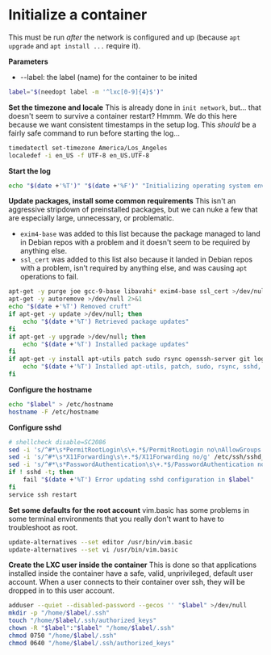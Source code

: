 # Initialize a container

This must be run *after* the network is configured and up (because `apt upgrade` and `apt install ...` require it).

**Parameters**
* --label: the label (name) for the container to be inited
```bash
label="$(needopt label -m '^lxc[0-9]{4}$')"
```

**Set the timezone and locale**
This is already done in `init network`, but... that doesn't seem to survive a container restart? Hmmm.
We do this here because we want consistent timestamps in the setup log. This *should* be a fairly safe command to run before starting the log...
```bash
timedatectl set-timezone America/Los_Angeles
localedef -i en_US -f UTF-8 en_US.UTF-8
```

**Start the log**
```bash
echo "$(date +'%T')" "$(date +'%F')" "Initializing operating system environment in $label"
```

**Update packages, install some common requirements**
This isn't an aggressive stripdown of preinstalled packages, but we can nuke a few that are especially large, unnecessary, or problematic.
* `exim4-base` was added to this list because the package managed to land in Debian repos with a problem and it doesn't seem to be required by anything else.
* `ssl_cert` was added to this list also because it landed in Debian repos with a problem, isn't required by anything else, and was causing `apt` operations to fail.
```bash
apt-get -y purge joe gcc-9-base libavahi* exim4-base ssl_cert >/dev/null 2>&1
apt-get -y autoremove >/dev/null 2>&1
echo "$(date +'%T') Removed cruft"
if apt-get -y update >/dev/null; then
    echo "$(date +'%T') Retrieved package updates"
fi
if apt-get -y upgrade >/dev/null; then
    echo "$(date +'%T') Installed package updates"
fi
if apt-get -y install apt-utils patch sudo rsync openssh-server git logrotate >/dev/null; then
    echo "$(date +'%T') Installed apt-utils, patch, sudo, rsync, sshd, git, and logrotate"
fi
```

**Configure the hostname**
```bash
echo "$label" > /etc/hostname
hostname -F /etc/hostname
```

**Configure sshd**
```bash
# shellcheck disable=SC2086
sed -i 's/^#*\s*PermitRootLogin\s\+.*$/PermitRootLogin no\nAllowGroups '$label'/g' /etc/ssh/sshd_config
sed -i 's/^#*\s*X11Forwarding\s\+.*$/X11Forwarding no/g' /etc/ssh/sshd_config
sed -i 's/^#*\s*PasswordAuthentication\s\+.*$/PasswordAuthentication no/g' /etc/ssh/sshd_config
if ! sshd -t; then
    fail "$(date +'%T') Error updating sshd configuration in $label"
fi
service ssh restart
```

**Set some defaults for the root account**
vim.basic has some problems in some terminal environments that you really don't want to have to troubleshoot as root.
```bash
update-alternatives --set editor /usr/bin/vim.basic
update-alternatives --set vi /usr/bin/vim.basic
```

**Create the LXC user inside the container**
This is done so that applications installed inside the container have a safe, valid, unprivileged, default user account. When a user connects to their container over ssh, they will be dropped in to this user account.
```bash
adduser --quiet --disabled-password --gecos '' "$label" >/dev/null
mkdir -p "/home/$label/.ssh"
touch "/home/$label/.ssh/authorized_keys"
chown -R "$label":"$label" "/home/$label/.ssh"
chmod 0750 "/home/$label/.ssh"
chmod 0640 "/home/$label/.ssh/authorized_keys"
```
